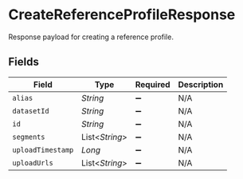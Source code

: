 # CreateReferenceProfileResponse

Response payload for creating a reference profile.


## Fields

| Field              | Type               | Required           | Description        |
| ------------------ | ------------------ | ------------------ | ------------------ |
| `alias`            | *String*           | :heavy_minus_sign: | N/A                |
| `datasetId`        | *String*           | :heavy_minus_sign: | N/A                |
| `id`               | *String*           | :heavy_minus_sign: | N/A                |
| `segments`         | List<*String*>     | :heavy_minus_sign: | N/A                |
| `uploadTimestamp`  | *Long*             | :heavy_minus_sign: | N/A                |
| `uploadUrls`       | List<*String*>     | :heavy_minus_sign: | N/A                |